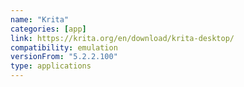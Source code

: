 ```yaml
---
name: "Krita"
categories: [app]
link: https://krita.org/en/download/krita-desktop/
compatibility: emulation
versionFrom: "5.2.2.100"
type: applications
---
```


